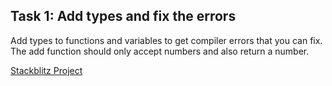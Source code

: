 ## Task 1: Add types and fix the errors

Add types to functions and variables to get compiler errors that you can fix. 
The add function should only accept numbers and also return a number.

[Stackblitz Project](https://stackblitz.com/edit/typescript-task-one?file=index.ts)
